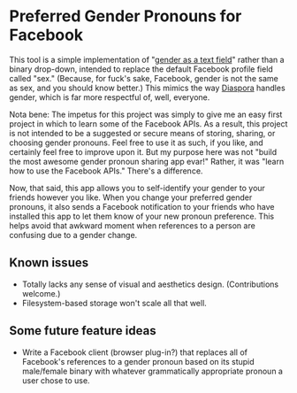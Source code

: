 # Preferred Gender Pronouns for Facebook

This tool is a simple implementation of "[gender as a text field](http://maybemaimed.com/2011/06/30/ssexbbox-gender-is-a-text-field/)" rather than a binary drop-down, intended to replace the default Facebook profile field called "sex." (Because, for fuck's sake, Facebook, gender is not the same as sex, and you should know better.) This mimics the way [Diaspora](https://joindiaspora.com/) handles gender, which is far more respectful of, well, everyone.

Nota bene: The impetus for this project was simply to give me an easy first project in which to learn some of the Facebook APIs. As a result, this project is not intended to be a suggested or secure means of storing, sharing, or choosing gender pronouns. Feel free to use it as such, if you like, and certainly feel free to improve upon it. But my purpose here was not "build the most awesome gender pronoun sharing app evar!" Rather, it was "learn how to use the Facebook APIs." There's a difference.

Now, that said, this app allows you to self-identify your gender to your friends however you like. When you change your preferred gender pronouns, it also sends a Facebook notification to your friends who have installed this app to let them know of your new pronoun preference. This helps avoid that awkward moment when references to a person are confusing due to a gender change.

## Known issues

* Totally lacks any sense of visual and aesthetics design. (Contributions welcome.)
* Filesystem-based storage won't scale all that well.

## Some future feature ideas

* Write a Facebook client (browser plug-in?) that replaces all of Facebook's references to a gender pronoun based on its stupid male/female binary with whatever grammatically appropriate pronoun a user chose to use.

